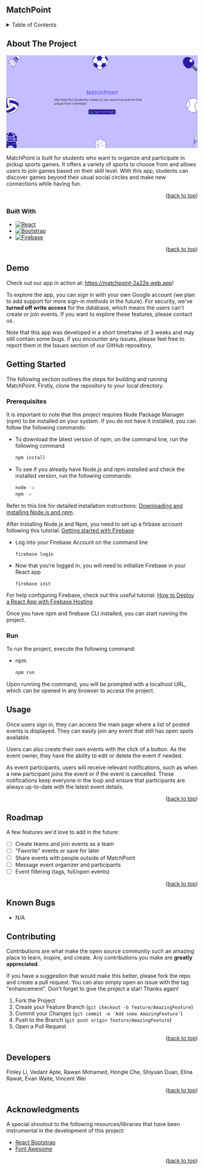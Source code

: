 ## MatchPoint

<!-- TABLE OF CONTENTS -->
<details>
  <summary>Table of Contents</summary>
  <ol>
    <li>
      <a href="#about-the-project">About The Project</a>
      <ul>
        <li><a href="#built-with">Built With</a></li>
      </ul>
    </li>

<li>
<a href="#demo">Demo</a>
</li>
    <li>
      <a href="#getting-started">Getting Started</a>
      <ul>
        <li><a href="#prerequisites">Prerequisites</a></li>
      </ul>
    </li>
    <li><a href="#usage">Usage</a></li>
    <li><a href="#known-bugs">Known Bugs</a></li>
    <li><a href="#contributing">Contributing</a></li>
    <li><a href="#contact">Developers</a></li>
    <li><a href="#acknowledgments">Acknowledgments</a></li>
  </ol>
</details>

<!-- ABOUT THE PROJECT -->

## About The Project

![MatchPoint Landing Page](./src/assets/landing_screenshot.png)

MatchPoint is built for students who want to organize and participate in pickup sports
games. It offers a variety of sports to choose from and allows users to join games based on their skill level. With this
app, students can discover games beyond their usual social circles and make new connections while having fun.

<p align="right">(<a href="#matchpoint">back to top</a>)</p>

### Built With

- [![React][react.js]][react-url]
- [![Bootstrap][bootstrap.com]][reactbootstrap-url]
- [![Firebase][firebase.js]][Firebase-url]

<p align="right">(<a href="#matchpoint">back to top</a>)</p>

<!-- GETTING STARTED -->

## Demo

Check out our app in action at:  https://matchpoint-2a22e.web.app!

To explore the app, you can sign in with your own Google account (we plan to add support for more sign-in methods in the
future). For security, we've **turned off write access** for the database, which means the users can't create or join
events. If you want
to explore these features, please contact us.

Note that this app was developed in a short timeframe of 3 weeks and may still contain some bugs. If you encounter any
issues, please feel free to report them in the Issues section of our GitHub repository.

## Getting Started

The following section outlines the steps for building and running MatchPoint. Firstly, clone the repository to your
local
directory.

### Prerequisites

It is important to note that this project requires Node Package Manager (npm) to be installed on your system. If you do
not have it installed, you can follow the following commands:

- To download the latest version of npm, on the command line, run the following command
  ```sh
  npm install
  ```

- To see if you already have Node.js and npm installed and check the installed version, run the following commands:
  ```sh
  node -v
  npm -v
  ```

Refer to this link for detailed installation
instructions: <a href="https://docs.npmjs.com/downloading-and-installing-node-js-and-npm">Downloading and installing
Node.js and npm</a>.

After installing Node.js and Npm, you need to set up a firbase account following this
tutorial: <a href="https://cloud.google.com/firestore/docs/client/get-firebase">Getting started with Firebase</a>

* Log into your Firebase Account on the command line
  ```
  firebase login
  ```

* Now that you’re logged in, you will need to initialize Firebase in your React app
  ```
  firebase init
  ```

For help configuring Firebase, check out this useful
tutorial: <a href="[https://cloud.google.com/firestore/docs/client/get-firebase](https://medium.com/swlh/how-to-deploy-a-react-app-with-firebase-hosting-98063c5bf425)">
How to Deploy a React App with Firebase Hosting
</a>

Once you have npm and firebase CLI installed, you can start running the project.

### Run

To run the project, execute the following command:

- npm
  ```sh
  npm run
  ```

Upon running the command, you will be prompted with a localhost URL, which can be opened in any browser to access the
project.

<!-- USAGE EXAMPLES -->

## Usage

Once users sign in, they can access the main page where a list of posted events is displayed. They can easily join any
event that still has open spots available.

Users can also create their own events with the click of a button. As the event owner, they have the ability to edit or
delete the event if needed.

As event participants, users will receive relevant notifications, such as when a new participant joins the event or if
the event is cancelled. These notifications keep everyone in the loop and ensure that participants are always up-to-date
with the latest event details.

<p align="right">(<a href="#matchpoint">back to top</a>)</p>

<!-- ROADMAP -->

## Roadmap

A few features we'd love to add in the future:

- [ ] Create teams and join events as a team
- [ ] "Favorite" events or save for later
- [ ] Share events with people outside of MatchPoint
- [ ] Message event organizer and participants
- [ ] Event filtering (tags, full/open events)

<p align="right">(<a href="#matchpoint">back to top</a>)</p>

## Known Bugs

- N/A

<!-- CONTRIBUTING -->

## Contributing

Contributions are what make the open source community such an amazing place to learn, inspire, and create. Any
contributions you make are **greatly appreciated**.

If you have a suggestion that would make this better, please fork the repo and create a pull request. You can also
simply open an issue with the tag "enhancement".
Don't forget to give the project a star! Thanks again!

1. Fork the Project
2. Create your Feature Branch (`git checkout -b feature/AmazingFeature`)
3. Commit your Changes (`git commit -m 'Add some AmazingFeature'`)
4. Push to the Branch (`git push origin feature/AmazingFeature`)
5. Open a Pull Request

<p align="right">(<a href="#matchpoint">back to top</a>)</p>


<!-- CONTACT -->

## Developers

Finley Li, Vedant Apte, Rawan Mohamed, Hongle Che, Shiyuan Duan, Elina Rawat, Evan Waite, Vincent Wei


<p align="right">(<a href="#matchpoint">back to top</a>)</p>

<!-- ACKNOWLEDGMENTS -->

## Acknowledgments

A special shoutout to the following resources/libraries that have been instrumental in the development of this project:

- [React Bootstrap](https://react-bootstrap.github.io/)
- [Font Awesome](https://fontawesome.com)

<p align="right">(<a href="#matchpoint">back to top</a>)</p>

<!-- MARKDOWN LINKS & IMAGES -->
<!-- https://www.markdownguide.org/basic-syntax/#reference-style-links -->

[contributors-shield]: https://img.shields.io/github/contributors/othneildrew/Best-README-Template.svg?style=for-the-badge

[contributors-url]: https://github.com/othneildrew/Best-README-Template/graphs/contributors

[forks-shield]: https://img.shields.io/github/forks/othneildrew/Best-README-Template.svg?style=for-the-badge

[forks-url]: https://github.com/othneildrew/Best-README-Template/network/members

[stars-shield]: https://img.shields.io/github/stars/othneildrew/Best-README-Template.svg?style=for-the-badge

[stars-url]: https://github.com/othneildrew/Best-README-Template/stargazers

[issues-shield]: https://img.shields.io/github/issues/othneildrew/Best-README-Template.svg?style=for-the-badge

[issues-url]: https://github.com/othneildrew/Best-README-Template/issues

[license-shield]: https://img.shields.io/github/license/othneildrew/Best-README-Template.svg?style=for-the-badge

[license-url]: https://github.com/othneildrew/Best-README-Template/blob/master/LICENSE.txt

[linkedin-shield]: https://img.shields.io/badge/-LinkedIn-black.svg?style=for-the-badge&logo=linkedin&colorB=555

[linkedin-url]: https://linkedin.com/in/othneildrew

[product-screenshot]: images/screenshot.png

[next.js]: https://img.shields.io/badge/next.js-000000?style=for-the-badge&logo=nextdotjs&logoColor=white

[next-url]: https://nextjs.org/

[react.js]: https://img.shields.io/badge/React-20232A?style=for-the-badge&logo=react&logoColor=61DAFB

[react-url]: https://reactjs.org/

[mantine-url]: https://mantine.dev/

[mantine.js]: https://img.shields.io/badge/-Mantine-blue

[vue.js]: https://img.shields.io/badge/Vue.js-35495E?style=for-the-badge&logo=vuedotjs&logoColor=4FC08D

[vue-url]: https://vuejs.org/

[angular.io]: https://img.shields.io/badge/Angular-DD0031?style=for-the-badge&logo=angular&logoColor=white

[angular-url]: https://angular.io/

[svelte.dev]: https://img.shields.io/badge/Svelte-4A4A55?style=for-the-badge&logo=svelte&logoColor=FF3E00

[svelte-url]: https://svelte.dev/

[laravel.com]: https://img.shields.io/badge/Laravel-FF2D20?style=for-the-badge&logo=laravel&logoColor=white

[laravel-url]: https://laravel.com

[bootstrap.com]: https://img.shields.io/badge/Bootstrap-563D7C?style=for-the-badge&logo=bootstrap&logoColor=white

[bootstrap-url]: https://getbootstrap.com

[jquery.com]: https://img.shields.io/badge/jQuery-0769AD?style=for-the-badge&logo=jquery&logoColor=white

[jquery-url]: https://jquery.com

[firebase.js]: https://img.shields.io/badge/-Firebase-red

[firebase-url]: https://firebase.google.com/?gclid=Cj0KCQjwk7ugBhDIARIsAGuvgPaXztBG1WOHMVisbV3i18VWTbtCzTxjGAoxienTAk6auK9SXV35mzgaAsCdEALw_wcB&gclsrc=aw.ds

[reactbootstrap.com]:https://www.google.com/url?sa=i&url=https%3A%2F%2Fwww.cleanpng.com%2Fpng-bootstrap-react-software-framework-javascript-fron-2706377%2F&psig=AOvVaw1aTVKJL-LDOwhVUL8Bt8RX&ust=1679547773500000&source=images&cd=vfe&ved=0CA8QjRxqFwoTCNig2YLh7v0CFQAAAAAdAAAAABAI

[reactbootstrap-url]:https://react-bootstrap.github.io/
